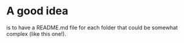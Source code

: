 # A good idea

is to have a README.md file for each folder that could be somewhat complex (like this one!).
